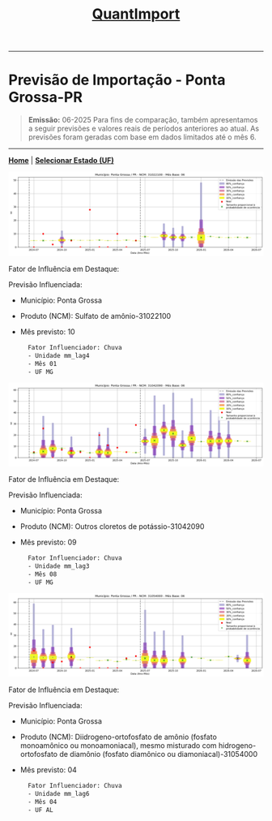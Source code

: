 <header>
    <h1><a href="https://quantimportbrazil.github.io/Sobre/">QuantImport</a></h1>
</header>

---

# Previsão de Importação - Ponta Grossa-PR

> **Emissão:** 06-2025
> Para fins de comparação, também apresentamos a seguir previsões e valores reais de períodos anteriores ao atual.
> As previsões foram geradas com base em dados limitados até o mês 6.

---

**[Home](https://quantimportbrazil.github.io/Sobre/)** | **[Selecionar Estado (UF)](https://quantimportbrazil.github.io/Unidades_Federativas/)**


![Gráfico de Previsão](31022100.png)

Fator de Influência em Destaque:

Previsão Influenciada:
- Município: Ponta Grossa
- Produto (NCM): Sulfato de amônio-31022100 
- Mês previsto: 10

        Fator Influenciador: Chuva
        - Unidade mm_lag4
        - Mês 01
        - UF MG







![Gráfico de Previsão](31042090.png)

Fator de Influência em Destaque:

Previsão Influenciada:
- Município: Ponta Grossa
- Produto (NCM): Outros cloretos de potássio-31042090 
- Mês previsto: 09

        Fator Influenciador: Chuva
        - Unidade mm_lag3
        - Mês 08
        - UF MG







![Gráfico de Previsão](31054000.png)

Fator de Influência em Destaque:

Previsão Influenciada:
- Município: Ponta Grossa
- Produto (NCM): Diidrogeno-ortofosfato de amônio (fosfato monoamônico ou monoamoniacal), mesmo misturado com hidrogeno-ortofosfato de diamônio (fosfato diamônico ou diamoniacal)-31054000 
- Mês previsto: 04

        Fator Influenciador: Chuva
        - Unidade mm_lag6
        - Mês 04
        - UF AL





